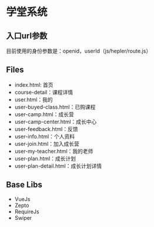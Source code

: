 # 学堂系统

## 入口url参数
目前使用的身份参数是：openid，userId（js/hepler/route.js）


## Files
- index.html: 首页
- course-detail：课程详情
- user.html：我的
- user-buyed-class.html：已购课程
- user-camp.html：成长营
- user-camp-center.html：成长中心
- user-feedback.html：反馈
- user-info.html：个人资料
- user-join.html：加入成长营
- user-my-teacher.html：我的老师
- user-plan.html：成长计划
- user-plan-detail.html：成长计划详情

## Base Libs
- VueJs
- Zepto
- RequireJs
- Swiper